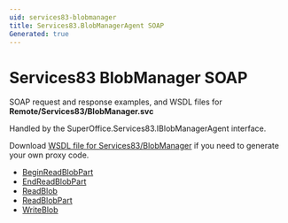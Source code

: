 ```yaml
---
uid: services83-blobmanager
title: Services83.BlobManagerAgent SOAP
Generated: true
---
```


# Services83 BlobManager SOAP

SOAP request and response examples, and WSDL files for **Remote/Services83/BlobManager.svc**

Handled by the <see cref="T:SuperOffice.Services83.IBlobManagerAgent">SuperOffice.Services83.IBlobManagerAgent</see> interface.



Download [WSDL file for Services83/BlobManager](../Services83-BlobManager.md) if you need to generate your own proxy code.

* [BeginReadBlobPart](BeginReadBlobPart.md)
* [EndReadBlobPart](EndReadBlobPart.md)
* [ReadBlob](ReadBlob.md)
* [ReadBlobPart](ReadBlobPart.md)
* [WriteBlob](WriteBlob.md)
